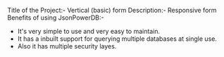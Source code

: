 Title of the Project:- Vertical (basic) form
Description:- Responsive form
Benefits of using JsonPowerDB:-
* It's very simple to use and very easy to maintain.
* It has a inbuilt support for querying multiple databases at single use.
* Also it has multiple security layes.

